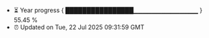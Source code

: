 - ⏳ Year progress { ████████████████▁▁▁▁▁▁▁▁▁▁▁▁▁▁ } 55.45 %
- ⏰ Updated on Tue, 22 Jul 2025 09:31:59 GMT

